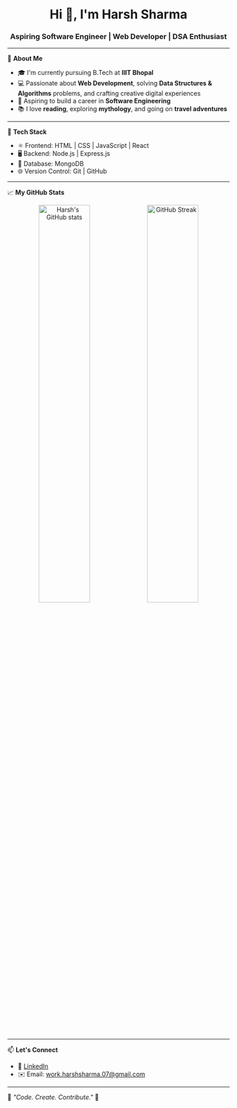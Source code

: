 <h1 align="center">Hi 👋, I'm Harsh Sharma</h1>
<h3 align="center">Aspiring Software Engineer | Web Developer | DSA Enthusiast</h3>

---

🌟 **About Me**

- 🎓 I'm currently pursuing B.Tech at **IIIT Bhopal**
- 💻 Passionate about **Web Development**, solving **Data Structures & Algorithms** problems, and crafting creative digital experiences  
- 🎯 Aspiring to build a career in **Software Engineering**
- 📚 I love **reading**, exploring **mythology**, and going on **travel adventures**

---

🔧 **Tech Stack**

- ⚛️ Frontend: HTML | CSS | JavaScript | React
- 🖥️ Backend: Node.js | Express.js
- 💾 Database: MongoDB
- 🌐 Version Control: Git | GitHub

---

📈 **My GitHub Stats**

<p align="center">
  <img src="https://github-readme-stats.vercel.app/api?username=HarshSharma225&show_icons=true&theme=tokyonight" alt="Harsh's GitHub stats" width="48%"/>
  <img src="https://github-readme-streak-stats.herokuapp.com/?user=HarshSharma225&theme=tokyonight" alt="GitHub Streak" width="48%"/>
</p>

---

📫 **Let's Connect**

- 🔗 [LinkedIn]([https://www.linkedin.com/in/your-linkedin](https://www.linkedin.com/in/harsh-sharma-685391295/))  
- ✉️ Email:   work.harshsharma.07@gmail.com

---

💬 _"Code. Create. Contribute."_ 🚀


